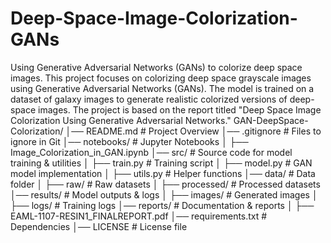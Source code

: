 # Deep-Space-Image-Colorization-GANs
Using Generative Adversarial Networks (GANs) to colorize deep space images.
This project focuses on colorizing deep space grayscale images using Generative Adversarial Networks (GANs). The model is trained on a dataset of galaxy images to generate realistic colorized versions of deep-space images. The project is based on the report titled "Deep Space Image Colorization Using Generative Adversarial Networks."
GAN-DeepSpace-Colorization/
│── README.md             # Project Overview
│── .gitignore            # Files to ignore in Git
│── notebooks/            # Jupyter Notebooks
│   ├── Image_Colorization_in_GAN.ipynb
│── src/                  # Source code for model training & utilities
│   ├── train.py          # Training script
│   ├── model.py          # GAN model implementation
│   ├── utils.py          # Helper functions
│── data/                 # Data folder
│   ├── raw/              # Raw datasets
│   ├── processed/        # Processed datasets
│── results/              # Model outputs & logs
│   ├── images/           # Generated images
│   ├── logs/             # Training logs
│── reports/              # Documentation & reports
│   ├── EAML-1107-RESIN1_FINALREPORT.pdf
│── requirements.txt      # Dependencies
│── LICENSE               # License file
